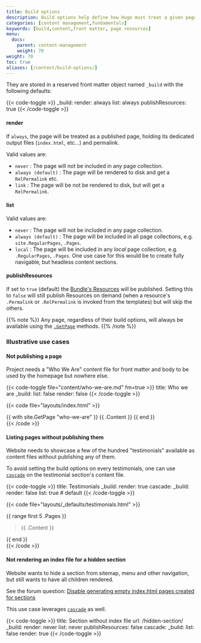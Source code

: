 ```yaml
---
title: Build options
description: Build options help define how Hugo must treat a given page when building the site.
categories: [content management,fundamentals]
keywords: [build,content,front matter, page resources]
menu:
  docs:
    parent: content-management
    weight: 70
weight: 70
toc: true
aliases: [/content/build-options/]
---
```


They are stored in a reserved front matter object named `_build` with the following defaults:

{{< code-toggle >}}
_build:
  render: always
  list: always
  publishResources: true
{{< /code-toggle >}}

#### render

If `always`, the page will be treated as a published page, holding its dedicated output files (`index.html`, etc...) and permalink.

Valid values are:

  - `never`
    : The page will not be included in any page collection.
  - `always (default)`
    : The page will be rendered to disk and get a `RelPermalink` etc.
  - `link`
    : The page will be not be rendered to disk, but will get a `RelPermalink`.

#### list

Valid values are:
  
  - `never`
    : The page will not be included in any page collection.
  - `always (default)`
    : The page will be included in all page collections, e.g. `site.RegularPages`, `.Pages`.
  - `local`
    : The page will be included in any _local_ page collection, e.g. `.RegularPages`, `.Pages`. One use case for this would be to create fully navigable, but headless content sections.

#### publishResources

If set to `true` (default) the [Bundle's Resources](/content-management/page-bundles) will be published.
Setting this to `false` will still publish Resources on demand (when a resource's `.Permalink` or `.RelPermalink` is invoked from the templates) but will skip the others.

{{% note %}}
Any page, regardless of their build options, will always be available using the [`.GetPage`](/methods/page/getpage) methods.
{{% /note %}}

### Illustrative use cases

#### Not publishing a page

Project needs a "Who We Are" content file for front matter and body to be used by the homepage but nowhere else.

{{< code-toggle file="content/who-we-are.md" fm=true >}}
title: Who we are
_build:
 list: false
 render: false
{{< /code-toggle >}}

{{< code file="layouts/index.html" >}}
<section id="who-we-are">
  {{ with site.GetPage "who-we-are" }}
    {{ .Content }}
  {{ end }}
</section>
{{< /code >}}

#### Listing pages without publishing them

Website needs to showcase a few of the hundred "testimonials" available as content files without publishing any of them.

To avoid setting the build options on every testimonials, one can use [`cascade`](/content-management/front-matter#front-matter-cascade) on the testimonial section's content file.

{{< code-toggle >}}
title: Testimonials
_build:
  render: true
cascade:
  _build:
    render: false
    list: true # default
{{< /code-toggle >}}

{{< code file="layouts/_defaults/testimonials.html" >}}
<section id="testimonials">
  {{ range first 5 .Pages }}
    <blockquote cite="{{ .Params.cite }}">
      {{ .Content }}
    </blockquote>
  {{ end }}
</section>
{{< /code >}}

#### Not rendering an index file for a hidden section

Website wants to hide a section from sitemap, menu and other navigation, but still wants to have all children rendered.

See the forum question: [Disable generating empty index.html pages created for sections](https://discourse.gohugo.io/t/disable-generating-empty-index-html-pages-created-for-sections/11036/1)

This use case leverages [`cascade`](/content-management/front-matter#front-matter-cascade) as well.

{{< code-toggle >}}
title: Section without index file
url: /hidden-section/
_build:
  render: never
  list: never
  publishResources: false
cascade:
  _build:
    list: false
    render: true
{{< /code-toggle >}}
